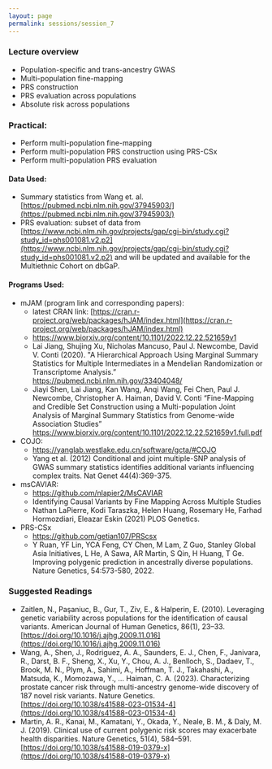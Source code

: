 ```yaml
---
layout: page
permalink: sessions/session_7
---
```


### Lecture overview
- Population-specific and trans-ancestry GWAS
- Multi-population fine-mapping
- PRS construction
- PRS evaluation across populations
- Absolute risk across populations

### Practical:

- Perform multi-population fine-mapping
- Perform multi-population PRS construction using PRS-CSx
- Perform multi-population PRS evaluation

#### Data Used:
- Summary statistics from Wang et. al. [https://pubmed.ncbi.nlm.nih.gov/37945903/](https://pubmed.ncbi.nlm.nih.gov/37945903/)
- PRS evaluation: subset of data from [https://www.ncbi.nlm.nih.gov/projects/gap/cgi-bin/study.cgi?study_id=phs001081.v2.p2](https://www.ncbi.nlm.nih.gov/projects/gap/cgi-bin/study.cgi?study_id=phs001081.v2.p2) and will be updated and available for the Multiethnic Cohort on dbGaP.

#### Programs Used:
- mJAM (program link and corresponding papers):
    - latest CRAN link: [https://cran.r-project.org/web/packages/hJAM/index.html](https://cran.r-project.org/web/packages/hJAM/index.html)
    - https://www.biorxiv.org/content/10.1101/2022.12.22.521659v1
    - Lai Jiang, Shujing Xu, Nicholas Mancuso, Paul J. Newcombe, David V. Conti (2020). "A Hierarchical Approach Using Marginal Summary Statistics for Multiple Intermediates in a Mendelian Randomization or Transcriptome Analysis.” https://pubmed.ncbi.nlm.nih.gov/33404048/ 
    - Jiayi Shen, Lai Jiang, Kan Wang, Anqi Wang, Fei Chen, Paul J. Newcombe, Christopher A. Haiman, David V. Conti “Fine-Mapping and Credible Set Construction using a Multi-population Joint Analysis of Marginal Summary Statistics from Genome-wide Association Studies” https://www.biorxiv.org/content/10.1101/2022.12.22.521659v1.full.pdf 
- COJO:
    - https://yanglab.westlake.edu.cn/software/gcta/#COJO
    - Yang et al. (2012) Conditional and joint multiple-SNP analysis of GWAS summary statistics identifies additional variants influencing complex traits. Nat Genet 44(4):369-375.
- msCAVIAR:
    - https://github.com/nlapier2/MsCAVIAR
    - Identifying Causal Variants by Fine Mapping Across Multiple Studies
    - Nathan LaPierre, Kodi Taraszka, Helen Huang, Rosemary He, Farhad Hormozdiari, Eleazar Eskin (2021) PLOS Genetics.
- PRS-CSx
    - https://github.com/getian107/PRScsx
    - Y Ruan, YF Lin, YCA Feng, CY Chen, M Lam, Z Guo, Stanley Global Asia Initiatives, L He, A Sawa, AR Martin, S Qin, H Huang, T Ge. Improving polygenic prediction in ancestrally diverse populations. Nature Genetics, 54:573-580, 2022.

### Suggested Readings

- Zaitlen, N., Paşaniuc, B., Gur, T., Ziv, E., & Halperin, E. (2010). Leveraging genetic variability across populations for the identification of causal variants. American Journal of Human Genetics, 86(1), 23–33. [https://doi.org/10.1016/j.ajhg.2009.11.016](https://doi.org/10.1016/j.ajhg.2009.11.016)
- Wang, A., Shen, J., Rodriguez, A. A., Saunders, E. J., Chen, F., Janivara, R., Darst, B. F., Sheng, X., Xu, Y., Chou, A. J., Benlloch, S., Dadaev, T., Brook, M. N., Plym, A., Sahimi, A., Hoffman, T. J., Takahashi, A., Matsuda, K., Momozawa, Y., … Haiman, C. A. (2023). Characterizing prostate cancer risk through multi-ancestry genome-wide discovery of 187 novel risk variants. Nature Genetics. [https://doi.org/10.1038/s41588-023-01534-4](https://doi.org/10.1038/s41588-023-01534-4)
- Martin, A. R., Kanai, M., Kamatani, Y., Okada, Y., Neale, B. M., & Daly, M. J. (2019). Clinical use of current polygenic risk scores may exacerbate health disparities. Nature Genetics, 51(4), 584–591. [https://doi.org/10.1038/s41588-019-0379-x](https://doi.org/10.1038/s41588-019-0379-x)